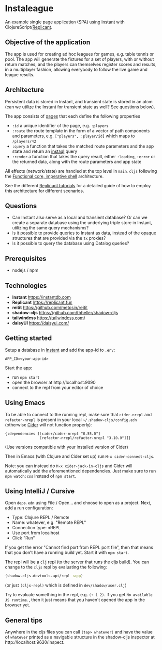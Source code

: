 # Instaleague

An example single page application (SPA) using [Instant](https://instantdb.com) with
ClojureScript/[Replicant](https://replicant.fun).

## Objective of the application

The app is used for creating ad hoc leagues for games, e.g. table tennis or pool. The app will
generate the fixtures for a set of players, with or without return matches, and the players can
themselves register scores and results, in a multiplayer fashion, allowing everybody to follow the
live game and league results.

## Architecture

Persistent data is stored in Instant, and transient state is stored in an atom (can we utilize the
Instant for transient state as well? See questions below).

The app consists of [pages](./src/instaleague/page.cljs) that each define the following properties
- `:id` a unique identifier of the page, e.g. `:players`
- `:route` the route template in the form of a vector of path components and parameters, e.g.
`["players", :player/id]` which maps to `/players/42`
- `:query` a function that takes the matched route parameters and the app state and return an
[instaql](https://www.instantdb.com/docs/instaql) query
- `:render` a function that takes the query result, either `:loading`, `:error` or the returned
data, along with the route parameters and app state

All effects (network/state) are handled at the top level in `main.cljs` following the [Functional
core, imperative
shell](https://www.destroyallsoftware.com/screencasts/catalog/functional-core-imperative-shell)
architecture.

See the different [Replicant tutorials](https://replicant.fun/tutorials/state-atom/) for a detailed
guide of how to employ this architecture for different scenarios.

## Questions

- Can Instant also serve as a local and transient database? Or can we create a separate database
  using the underlying triple store in Instant, utilizing the same query mechanisms?
- Is it possible to provide queries to Instant as data, instead of the opaque structures that are
  provided via the `tx` proxies?
- Is it possible to query the database using Datalog queries?

## Prerequisites

- nodejs / npm

## Technologies

- **Instant** https://instantdb.com
- **Replicant** https://replicant.fun
- **reitit** https://github.com/metosin/reitit
- **shadow-cljs** https://github.com/thheller/shadow-cljs
- **tailwindcss** https://tailwindcss.com/
- **daisyUI** https://daisyui.com/

## Getting started

Setup a database in [Instant](https://www.instantdb.com/dash) and add the app-id to `.env`:

```
APP_ID=<your-app-id>
```

Start the app:

- run `npm start`
- open the browser at http://localhost:9090
- connect to the repl from your editor of choice

## Using Emacs

To be able to connect to the running repl, make sure that `cider-nrepl` and `refactor-nrepl` is
present in your local `~/.shadow-cljs/config.edn` (otherwise
[Cider](https://github.com/clojure-emacs/cider) will not function properly):

```
{:dependencies [[cider/cider-nrepl "0.55.0"]
                [refactor-nrepl/refactor-nrepl "3.10.0"]]}
```

(Use versions compatible with your installed version of Cider)

Then in Emacs (with Clojure and Cider set up) run `M-x cider-connect-cljs`.

Note: you can instead do `M-x cider-jack-in-cljs` and Cider will automatically add the
aforementioned dependencies. Just make sure to run `npm watch:css` instead of `npm start`.

## Using IntelliJ / Cursive

Open `deps.edn` using File / Open... and choose to open as a project. Next, add a run configuration:

- Type: Clojure REPL / Remote
- Name: whatever, e.g. "Remote REPL"
- Connection type: nREPL
- Use port from localhost
- Click "Run"

If you get the error "Cannot find port from REPL port file", then that means that you don't have a
running build yet. Start it with `npm start`.

The repl will be a `clj` repl (to the server that runs the cljs build). You can change to the `cljs`
repl by evaluating the following:

```clj
(shadow.cljs.devtools.api/repl :app)
```

(or just `(cljs-repl)` which is defined in `dev/shadow/user.clj`)

Try to evaluate something in the repl, e.g. `(+ 1 2)`. If you get `No available JS runtime.`, then
it just means that you haven't opened the app in the browser yet.

## General tips

Anywhere in the cljs files you can call `(tap> whatever)` and have the value of `whatever` printed
as a navigable structure in the shadow-cljs inspector at http://localhost:9630/inspect.
